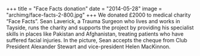 +++
title = "Face Facts donation"
date = "2014-05-28"
image = "archimg/face-facts-2-800.jpg"
+++
We donated £2000 to medical charity “Face Facts”. Sean Laverick, a Trauma Surgeon who lives and works in Tayside, runs the charity and supports the project by providing his specialist skills in places like Pakistan and Afghanistan, treating patients who have suffered facial injuries. In the picture, Sean accepts the cheque from Club President Alexander Stewart and vice-president Helen MacKinnon.